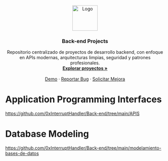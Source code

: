 <!-- Improved compatibility of back to top link -->
<a id="readme-top"></a>



<!-- PROJECT LOGO -->
<br />
<div align="center">
  <a href="https://github.com/0xInterruptHandler/Back-end">
    <img src="https://i.pinimg.com/1200x/5e/7d/3a/5e7d3afa937522ad3c3bfd16037a747a.jpg" alt="Logo" width="80" height="80">
  </a>

  <h3 align="center">Back-end Projects</h3>

  <p align="center">
    Repositorio centralizado de proyectos de desarrollo backend, con enfoque en APIs modernas, arquitecturas limpias, seguridad y patrones profesionales.
    <br />
    <a href="https://github.com/0xInterruptHandler/Back-end"><strong>Explorar proyectos »</strong></a>
    <br />
    <br />
    <a href="https://github.com/0xInterruptHandler/Back-end">Demo</a>
    &middot;
    <a href="https://github.com/0xInterruptHandler/Back-end/issues/new?labels=bug">Reportar Bug</a>
    &middot;
    <a href="https://github.com/0xInterruptHandler/Back-end/issues/new?labels=enhancement">Solicitar Mejora</a>
  </p>
</div>


# Application Programming Interfaces

https://github.com/0xInterruptHandler/Back-end/tree/main/APIS 

# Database Modeling

https://github.com/0xInterruptHandler/Back-end/tree/main/modelamiento-bases-de-datos
